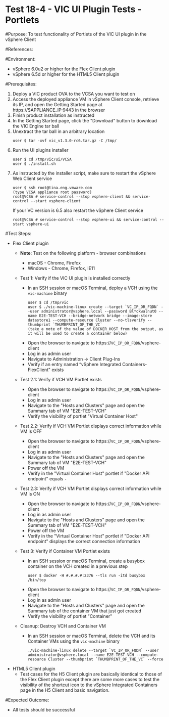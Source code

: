 Test 18-4 - VIC UI Plugin Tests - Portlets
======

#Purpose:
To test functionality of Portlets of the VIC UI plugin in the vSphere Client

#References:

#Environment:
* vSphere 6.0u2 or higher for the Flex Client plugin
* vSphere 6.5d or higher for the HTML5 Client plugin

#Prerequisites:
1. Deploy a VIC product OVA to the VCSA you want to test on
2. Access the deployed appliance VM in vSphere Client console, retrieve its IP, and open the Getting Started page at https://$APPLIANCE_IP:9443 in the browser
3. Finish product installation as instructed
4. In the Getting Started page, click the "Download" button to download the VIC Engine tar ball
5. Unextract the tar ball in an arbitrary location
    ```
    user $ tar -xvf vic_v1.3.0-rc6.tar.gz -C /tmp/
    ```
6. Run the UI plugins installer
    ```
    user $ cd /tmp/vic/ui/VCSA
    user $ ./install.sh
    ```
7. As instructed by the installer script, make sure to restart the vSphere Web Client service
    ```
    user $ ssh root@tina.eng.vmware.com
    (type VCSA appliance root password)
    root@VCSA # service-control --stop vsphere-client && service-control --start vsphere-client
    ```
    If your VC version is 6.5 also restart the vSphere Client service
    ```
    root@VCSA # service-control --stop vsphere-ui && service-control --start vsphere-ui
    ```

#Test Steps:
- Flex Client plugin
  - **Note**: Test on the following platform - browser combinations
    - macOS - Chrome, Firefox
    - Windows - Chrome, Firefox, IE11
  - Test 1: Verify if the VIC UI plugin is installed correctly
    - In an SSH session or macOS Terminal, deploy a VCH using the `vic-machine` binary
      ```
      user $ cd /tmp/vic
      user $ ./vic-machine-linux create --target `VC_IP_OR_FQDN` --user administrator@vsphere.local --password Bl*ckwalnut0 --name E2E-TEST-VCH --bridge-network bridge --image-store datastore1 --compute-resource Cluster --no-tlsverify --thumbprint `THUMBPRINT_OF_THE_VC`
      (take a note of the value of DOCKER_HOST from the output, as it will be used to create a container below)
      ```
    - Open the browser to navigate to https://`VC_IP_OR_FQDN`/vsphere-client
    - Log in as admin user
    - Navigate to Administration -> Client Plug-Ins
    - Verify if an entry named “vSphere Integrated Containers-FlexClient" exists

  - Test 2.1: Verify if VCH VM Portlet exists
    - Open the browser to navigate to https://`VC_IP_OR_FQDN`/vsphere-client
    - Log in as admin user
    - Navigate to the "Hosts and Clusters" page and open the Summary tab of VM "E2E-TEST-VCH"
    - Verify the visibility of portlet "Virtual Container Host"

  - Test 2.2: Verify if VCH VM Portlet displays correct information while VM is OFF
    - Open the browser to navigate to https://`VC_IP_OR_FQDN`/vsphere-client
    - Log in as admin user
    - Navigate to the "Hosts and Clusters" page and open the Summary tab of VM "E2E-TEST-VCH"
    - Power off the VM
    - Verify in the "Virtual Container Host" portlet if "Docker API endpoint" equals `-`

  - Test 2.3: Verify if VCH VM Portlet displays correct information while VM is ON
    - Open the browser to navigate to https://`VC_IP_OR_FQDN`/vsphere-client
    - Log in as admin user
    - Navigate to the "Hosts and Clusters" page and open the Summary tab of VM "E2E-TEST-VCH"
    - Power off the VM
    - Verify in the "Virtual Container Host" portlet if "Docker API endpoint" displays the correct connection information

  - Test 3: Verify if Container VM Portlet exists
    - In an SSH session or macOS Terminal, create a busybox container on the VCH created in a previous step
      ```
      user $ docker -H #.#.#.#:2376 --tls run -itd busybox /bin/top
      ```
    - Open the browser to navigate to https://`VC_IP_OR_FQDN`/vsphere-client
    - Log in as admin user
    - Navigate to the "Hosts and Clusters" page and open the Summary tab of the container VM that just got created
    - Verify the visibility of portlet "Container"

  - Cleanup: Destroy VCH and Container VM
    - In an SSH session or macOS Terminal, delete the VCH and its Container VMs using the `vic-machine` binary
      ```
      ./vic-machine-linux delete --target `VC_IP_OR_FQDN` --user administrator@vsphere.local --name E2E-TEST-VCH --compute-resource Cluster --thumbprint `THUMBPRINT_OF_THE_VC` --force
      ```
- HTML5 Client plugin
  - Test cases for the H5 Client plugin are basically identical to those of the Flex Client plugin except there are some more cases to test the visibility of the shortcut icon to the vSphere Integrated Containers page in the H5 Client and basic navigation.


#Expected Outcome:
* All tests should be successful
